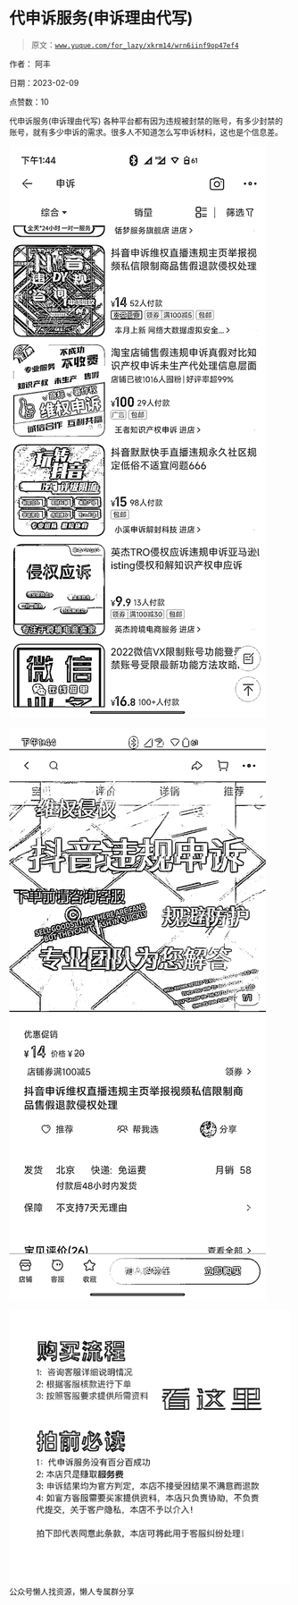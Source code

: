 # 代申诉服务(申诉理由代写)

> 原文：[`www.yuque.com/for_lazy/xkrm14/wrn6iinf9op47ef4`](https://www.yuque.com/for_lazy/xkrm14/wrn6iinf9op47ef4)



作者： 阿丰



日期：2023-02-09



点赞数：10

<ne-hole id="u159e6b72" data-lake-id="u159e6b72"><ne-card data-card-name="hr" data-card-type="block" id="lpSP9" data-event-boundary="card">

代申诉服务(申诉理由代写) 各种平台都有因为违规被封禁的账号，有多少封禁的账号，就有多少申诉的需求。很多人不知道怎么写申诉材料，这也是个信息差。



<ne-card data-card-name="image" data-card-type="inline" id="e5af3" data-event-boundary="card">![](img/9ff33efc5badb2b04ad0c95a850369b8.png)</ne-card>



<ne-card data-card-name="image" data-card-type="inline" id="UFlul" data-event-boundary="card">![](img/a12bf33814166fd8fea904ad418a67cc.png)</ne-card>



<ne-card data-card-name="image" data-card-type="inline" id="G9wm7" data-event-boundary="card">![](img/14ac1bc6d0df94820026153a53abad10.png)  <ne-hole id="u6168d5e3" data-lake-id="u6168d5e3"><ne-card data-card-name="hr" data-card-type="block" id="yj8VF" data-event-boundary="card"><ne-p id="ue084667d" data-lake-id="ue084667d">公众号懒人找资源，懒人专属群分享

</ne-card></ne-hole></ne-card></ne-p></ne-card></ne-hole>